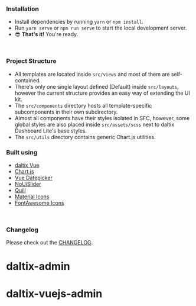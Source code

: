 
### Installation

* Install dependencies by running `yarn` or `npm install`.
* Run `yarn serve` or `npm run serve` to start the local development server.
* 😎 **That's it!** You're ready.

<br />

### Project Structure

* All templates are located inside `src/views` and most of them are self-contained.
* There's only one single layout defined (Default) inside `src/layouts`, however the current structure provides an easy way of extending the UI kit.
* The `src/components` directory hosts all template-specific subcomponents in their own subdirectory.
* Almost all components have their styles isolated in SFC, however, some global styles are also placed inside `src/assets/scss` next to daltix Dashboard Lite's base styles.
* The `src/utils` directory contains generic Chart.js utilities.


### Built using

* [daltix Vue](https://designrevision.com/downloads/daltix-vue)
* [Chart.js](http://www.chartjs.org/)
* [Vue Datepicker](https://github.com/charliekassel/vuejs-datepicker)
* [NoUiSlider](https://refreshless.com/nouislider/)
* [Quill](https://quilljs.com/)
* [Material Icons](http://material.io/icons)
* [FontAwesome Icons](http://fontawesome.io)

<br />

### Changelog

Please check out the [CHANGELOG](CHANGELOG.md).
# daltix-admin
# daltix-vuejs-admin
